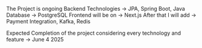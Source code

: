 The Project is ongoing 
Backend Technologies -> JPA, Spring Boot, Java
Database -> PostgreSQL 
Frontend will be on -> Next.js
After that I will add -> Payment Integration, Kafka, Redis 

Expected Completion of the project considering every technology and feature -> June 4 2025
